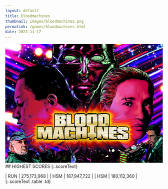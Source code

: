 ```yaml
---
layout: default
title: bloodmachines
thumbnail: images/bloodmachines.png
permalink: /games/bloodmachines.html
date: 2023-11-17
---
```


<img src="../images/bloodmachines.png" class="gameThumbnail img-fluid mx-auto align-middle">
## HIGHEST SCORES
{:.scoreText}

| RUN | 275,173,968 | 
| HSM | 187,947,722 | 
| HSM | 180,112,360 | 
{:.scoreText .table .td}
